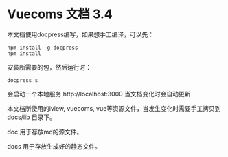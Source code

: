 Vuecoms 文档 3.4
=================

本文档使用docpress编写，如果想手工编译，可以先：

```
npm install -g docpress
npm install
```

安装所需要的包，然后运行时：

```
docpress s
```

会启动一个本地服务 http://localhost:3000 当文档变化时会自动更新

本文档所使用的iview, vuecoms, vue等资源文件，当发生变化时需要手工拷贝到 docs/lib 目录下。

doc 用于存放md的源文件。

docs 用于存放生成好的静态文件。
